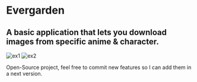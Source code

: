 # Evergarden
## A basic application that lets you download images from specific anime & character.

![ex1](https://github.com/ZeyaTsu/evergarden/assets/43354103/82115bd9-4571-49f9-b6b3-8d935e04de3d)
![ex2](https://github.com/ZeyaTsu/evergarden/assets/43354103/c07ac3f4-4028-401e-8048-cebbd79aa88e)

Open-Source project, feel free to commit new features so I can add them in a next version. <br/>
